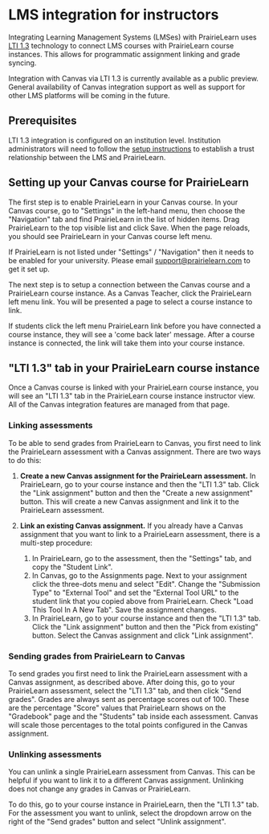 # LMS integration for instructors

Integrating Learning Management Systems (LMSes) with PrairieLearn uses [LTI 1.3](https://www.1edtech.org/standards/lti) technology to connect LMS courses with PrairieLearn course instances. This allows for programmatic assignment linking and grade syncing.

Integration with Canvas via LTI 1.3 is currently available as a public preview. General availability of Canvas integration support as well as support for other LMS platforms will be coming in the future.

## Prerequisites

LTI 1.3 integration is configured on an institution level. Institution administrators will need to follow the [setup instructions](lti13.md) to establish a trust relationship between the LMS and PrairieLearn.

## Setting up your Canvas course for PrairieLearn

The first step is to enable PrairieLearn in your Canvas course. In your Canvas course,
go to "Settings" in the left-hand menu, then choose the "Navigation" tab and find
PrairieLearn in the list of hidden items. Drag PrairieLearn to the top visible list and
click Save. When the page reloads, you should see PrairieLearn in your Canvas course left menu.

If PrairieLearn is not listed under "Settings" / "Navigation" then it needs to be enabled for your university. Please email support@prairielearn.com to get it set up.

The next step is to setup a connection between the Canvas course and a PrairieLearn course
instance. As a Canvas Teacher, click the PrairieLearn left menu link. You will be presented
a page to select a course instance to link.

If students click the left menu PrairieLearn link before you have connected a course instance,
they will see a 'come back later' message. After a course instance is connected, the link will
take them into your course instance.

## "LTI 1.3" tab in your PrairieLearn course instance

Once a Canvas course is linked with your PrairieLearn course instance, you will see an
"LTI 1.3" tab in the PrairieLearn course instance instructor view. All of the Canvas
integration features are managed from that page.

### Linking assessments

To be able to send grades from PrairieLearn to Canvas, you first need to link the PrairieLearn
assessment with a Canvas assignment. There are two ways to do this:

1. **Create a new Canvas assignment for the PrairieLearn assessment.** In PrairieLearn, go to your course instance and then the "LTI 1.3" tab. Click the "Link assignment" button and then the "Create a new assignment" button. This will create a new Canvas assignment and link it to the PrairieLearn assessment.
2. **Link an existing Canvas assignment.** If you already have a Canvas assignment that you want to link to a PrairieLearn assessment, there is a multi-step procedure:

   1. In PrairieLearn, go to the assessment, then the "Settings" tab, and copy the "Student Link".
   2. In Canvas, go to the Assignments page. Next to your assignment click the three-dots menu and select "Edit". Change the "Submission Type" to "External Tool" and set the "External Tool URL" to the student link that you copied above from PrairieLearn. Check "Load This Tool In A New Tab". Save the assignment changes.
   3. In PrairieLearn, go to your course instance and then the "LTI 1.3" tab. Click the "Link assignment" button and then the "Pick from existing" button. Select the Canvas assignment and click "Link assignment".

### Sending grades from PrairieLearn to Canvas

To send grades you first need to link the PrairieLearn assessment with a Canvas assignment, as described above. After doing this, go to your PrairieLearn assessment, select the "LTI 1.3" tab, and then click "Send grades". Grades are always sent as percentage scores out of 100. These are the percentage "Score" values that PrairieLearn shows on the "Gradebook" page and the "Students" tab inside each assessment. Canvas will scale those percentages to the total points configured in the Canvas assignment.

### Unlinking assessments

You can unlink a single PrairieLearn assessment from Canvas. This can be helpful if you want to link it to a different Canvas assignment. Unlinking does not change any grades in Canvas or PrairieLearn.

To do this, go to your course instance in PrairieLearn, then the "LTI 1.3" tab. For the assessment you want to unlink, select the dropdown arrow on the right of the "Send grades" button and select "Unlink assignment".
